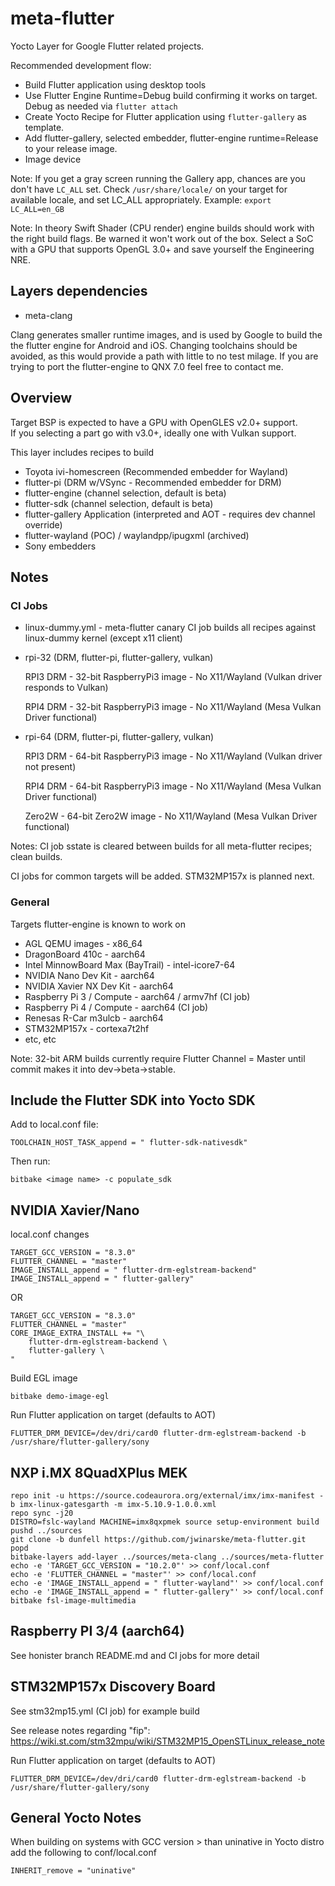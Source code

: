 # meta-flutter

Yocto Layer for Google Flutter related projects.

Recommended development flow:
* Build Flutter application using desktop tools
* Use Flutter Engine Runtime=Debug build confirming it works on target.  Debug as needed via `flutter attach`
* Create Yocto Recipe for Flutter application using `flutter-gallery` as template.
* Add flutter-gallery, selected embedder, flutter-engine runtime=Release to your release image.
* Image device

Note: If you get a gray screen running the Gallery app, chances are you don't have `LC_ALL` set.  Check `/usr/share/locale/` on your target for available locale, and set LC_ALL appropriately.  Example: `export LC_ALL=en_GB`

Note: In theory Swift Shader (CPU render) engine builds should work with the right build flags.  Be warned it won't work out of the box.  Select a SoC with a GPU that supports OpenGL 3.0+ and save yourself the Engineering NRE.

## Layers dependencies

* meta-clang

Clang generates smaller runtime images, and is used by Google to build the the flutter engine for Android and iOS.  Changing toolchains should be avoided, as this would provide a path with little to no test milage.  If you are trying to port the flutter-engine to QNX 7.0 feel free to contact me.

## Overview

Target BSP is expected to have a GPU with OpenGLES v2.0+ support.  
If you selecting a part go with v3.0+, ideally one with Vulkan support.

This layer includes recipes to build

* Toyota ivi-homescreen (Recommended embedder for Wayland)
* flutter-pi (DRM w/VSync - Recommended embedder for DRM)
* flutter-engine (channel selection, default is beta)
* flutter-sdk (channel selection, default is beta)
* flutter-gallery Application (interpreted and AOT - requires dev channel override)
* flutter-wayland (POC) / waylandpp/ipugxml (archived)
* Sony embedders

## Notes

### CI Jobs

* linux-dummy.yml - meta-flutter canary CI job builds all recipes against linux-dummy kernel (except x11 client)

* rpi-32 (DRM, flutter-pi, flutter-gallery, vulkan)

    RPI3 DRM - 32-bit RaspberryPi3 image - No X11/Wayland (Vulkan driver responds to Vulkan)

    RPI4 DRM - 32-bit RaspberryPi3 image - No X11/Wayland (Mesa Vulkan Driver functional)

* rpi-64 (DRM, flutter-pi, flutter-gallery, vulkan)

    RPI3 DRM - 64-bit RaspberryPi3 image - No X11/Wayland (Vulkan driver not present)

    RPI4 DRM - 64-bit RaspberryPi3 image - No X11/Wayland (Mesa Vulkan Driver functional)

    Zero2W - 64-bit Zero2W image - No X11/Wayland (Mesa Vulkan Driver functional)

Notes: CI job sstate is cleared between builds for all meta-flutter recipes; clean builds.

CI jobs for common targets will be added.  STM32MP157x is planned next.

### General

Targets flutter-engine is known to work on

* AGL QEMU images - x86_64
* DragonBoard 410c - aarch64
* Intel MinnowBoard Max (BayTrail) - intel-icore7-64
* NVIDIA Nano Dev Kit - aarch64
* NVIDIA Xavier NX Dev Kit - aarch64
* Raspberry Pi 3 / Compute - aarch64 / armv7hf (CI job)
* Raspberry Pi 4 / Compute - aarch64 (CI job)
* Renesas R-Car m3ulcb - aarch64
* STM32MP157x - cortexa7t2hf
* etc, etc

Note: 32-bit ARM builds currently require Flutter Channel = Master until commit makes it into dev->beta->stable.

## Include the Flutter SDK into Yocto SDK

Add to local.conf file:

    TOOLCHAIN_HOST_TASK_append = " flutter-sdk-nativesdk"

Then run:

    bitbake <image name> -c populate_sdk

## NVIDIA Xavier/Nano

local.conf changes

    TARGET_GCC_VERSION = "8.3.0"
    FLUTTER_CHANNEL = "master"
    IMAGE_INSTALL_append = " flutter-drm-eglstream-backend"
    IMAGE_INSTALL_append = " flutter-gallery"

OR

    TARGET_GCC_VERSION = "8.3.0"
    FLUTTER_CHANNEL = "master"
    CORE_IMAGE_EXTRA_INSTALL += "\
        flutter-drm-eglstream-backend \
        flutter-gallery \
    "

Build EGL image

    bitbake demo-image-egl

Run Flutter application on target (defaults to AOT)

    FLUTTER_DRM_DEVICE=/dev/dri/card0 flutter-drm-eglstream-backend -b /usr/share/flutter-gallery/sony

## NXP i.MX 8QuadXPlus MEK

```
repo init -u https://source.codeaurora.org/external/imx/imx-manifest -b imx-linux-gatesgarth -m imx-5.10.9-1.0.0.xml
repo sync -j20
DISTRO=fslc-wayland MACHINE=imx8qxpmek source setup-environment build
pushd ../sources
git clone -b dunfell https://github.com/jwinarske/meta-flutter.git
popd
bitbake-layers add-layer ../sources/meta-clang ../sources/meta-flutter
echo -e 'TARGET_GCC_VERSION = "10.2.0"' >> conf/local.conf
echo -e 'FLUTTER_CHANNEL = "master"' >> conf/local.conf
echo -e 'IMAGE_INSTALL_append = " flutter-wayland"' >> conf/local.conf
echo -e 'IMAGE_INSTALL_append = " flutter-gallery"' >> conf/local.conf
bitbake fsl-image-multimedia
```

## Raspberry PI 3/4 (aarch64)

See honister branch README.md and CI jobs for more detail

## STM32MP157x Discovery Board

See stm32mp15.yml (CI job) for example build

See release notes regarding "fip": https://wiki.st.com/stm32mpu/wiki/STM32MP15_OpenSTLinux_release_note

Run Flutter application on target (defaults to AOT)

    FLUTTER_DRM_DEVICE=/dev/dri/card0 flutter-drm-eglstream-backend -b /usr/share/flutter-gallery/sony

## General Yocto Notes

When building on systems with GCC version > than uninative in Yocto distro add the following to conf/local.conf

    INHERIT_remove = "uninative"

